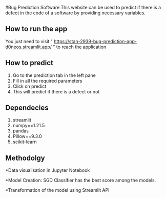 #Bug Prediction Software
This website can be used to predict if there is a defect in the code of a software by providing necessary variables.

## How to run the app
You just need to visit " https://stan-2939-bug-prediction-app-d0neos.streamlit.app/ " to reach the application

## How to predict
1. Go to the prediction tab in the left pane
2. Fill in all the required parameters
3. Click on predict
4. This will predict if there is a defect or not

## Dependecies
1. streamlit
2. numpy==1.21.5
3. pandas
4. Pillow==9.3.0
5. scikit-learn

## Methodolgy

*Data visualisation in Jupyter Notebook

*Model Creation: SGD Classifier has the best score among the models.

*Transformation of the model using Streamlit API


